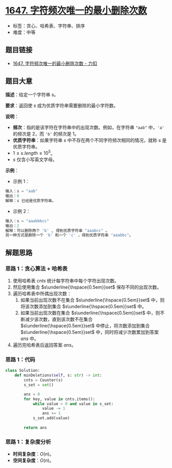 # [1647. 字符频次唯一的最小删除次数](https://leetcode.cn/problems/minimum-deletions-to-make-character-frequencies-unique/)

- 标签：贪心、哈希表、字符串、排序
- 难度：中等

## 题目链接

- [1647. 字符频次唯一的最小删除次数 - 力扣](https://leetcode.cn/problems/minimum-deletions-to-make-character-frequencies-unique/)

## 题目大意

**描述**：给定一个字符串 $s$。

**要求**：返回使 $s$ 成为优质字符串需要删除的最小字符数。

**说明**：

- **频次**：指的是该字符在字符串中的出现次数。例如，在字符串 `"aab"` 中，`'a'` 的频次是 $2$，而 `'b'` 的频次是 $1$。
- **优质字符串**：如果字符串 $s$ 中不存在两个不同字符频次相同的情况，就称 $s$ 是优质字符串。
- $1 \le s.length \le 10^5$。
- $s$ 仅含小写英文字母。

**示例**：

- 示例 1：

```python
输入：s = "aab"
输出：0
解释：s 已经是优质字符串。
```

- 示例 2：

```python
输入：s = "aaabbbcc"
输出：2
解释：可以删除两个 'b' , 得到优质字符串 "aaabcc" 。
另一种方式是删除一个 'b' 和一个 'c' ，得到优质字符串 "aaabbc"。
```

## 解题思路

### 思路 1：贪心算法 + 哈希表

1. 使用哈希表 $cnts$ 统计每字符串中每个字符出现次数。
2. 然后使用集合 $s\underline{\hspace{0.5em}}set$ 保存不同的出现次数。
3. 遍历哈希表中所偶出现次数：
   1. 如果当前出现次数不在集合 $s\underline{\hspace{0.5em}}set$ 中，则将该次数添加到集合 $s\underline{\hspace{0.5em}}set$ 中。
   2. 如果当前出现次数在集合 $s\underline{\hspace{0.5em}}set$ 中，则不断减少该次数，直到该次数不在集合 $s\underline{\hspace{0.5em}}set$ 中停止，将次数添加到集合 $s\underline{\hspace{0.5em}}set$ 中，同时将减少次数累加到答案 $ans$ 中。
4. 遍历完哈希表后返回答案 $ans$。

### 思路 1：代码

```Python
class Solution:
    def minDeletions(self, s: str) -> int:
        cnts = Counter(s)
        s_set = set()

        ans = 0
        for key, value in cnts.items():
            while value > 0 and value in s_set:
                value -= 1
                ans += 1
            s_set.add(value)
        
        return ans
```

### 思路 1：复杂度分析

- **时间复杂度**：$O(n)$。
- **空间复杂度**：$O(n)$。

